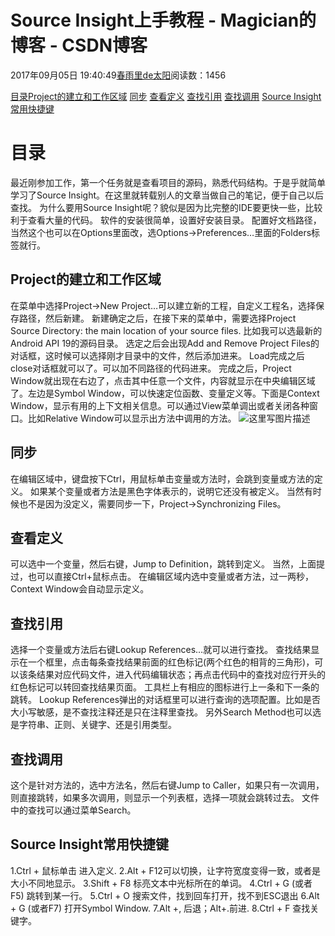 
# Source Insight上手教程 - Magician的博客 - CSDN博客


2017年09月05日 19:40:49[春雨里de太阳](https://me.csdn.net/qq_16633405)阅读数：1456


[目录](#目录)[Project的建立和工作区域](#project的建立和工作区域)
[同步](#同步)
[查看定义](#查看定义)
[查找引用](#查找引用)
[查找调用](#查找调用)
[Source Insight常用快捷键](#source-insight常用快捷键)


# 目录
最近刚参加工作，第一个任务就是查看项目的源码，熟悉代码结构。于是乎就简单学习了Source Insight。在这里就转载别人的文章当做自己的笔记，便于自己以后查找。
为什么要用Source Insight呢？貌似是因为比完整的IDE要更快一些，比较利于查看大量的代码。
软件的安装很简单，设置好安装目录。
配置好文档路径，当然这个也可以在Options里面改，选Options->Preferences…里面的Folders标签就行。
## Project的建立和工作区域
在菜单中选择Project->New Project…可以建立新的工程，自定义工程名，选择保存路径，然后新建。
新建确定之后，在接下来的菜单中，需要选择Project Source Directory: the main location of your source files. 比如我可以选最新的Android API 19的源码目录。
选定之后会出现Add and Remove Project Files的对话框，这时候可以选择刚才目录中的文件，然后添加进来。
Load完成之后close对话框就可以了。可以加不同路径的代码进来。
完成之后，Project Window就出现在右边了，点击其中任意一个文件，内容就显示在中央编辑区域了。左边是Symbol Window，可以快速定位函数、变量定义等。下面是Context Window，显示有用的上下文相关信息。可以通过View菜单调出或者关闭各种窗口。比如Relative Window可以显示出方法中调用的方法。
![这里写图片描述](https://img-blog.csdn.net/20170905193444369?watermark/2/text/aHR0cDovL2Jsb2cuY3Nkbi5uZXQvcXFfMTY2MzM0MDU=/font/5a6L5L2T/fontsize/400/fill/I0JBQkFCMA==/dissolve/70/gravity/SouthEast)
## 同步
在编辑区域中，键盘按下Ctrl，用鼠标单击变量或方法时，会跳到变量或方法的定义。
如果某个变量或者方法是黑色字体表示的，说明它还没有被定义。
当然有时候也不是因为没定义，需要同步一下，Project->Synchronizing Files。
## 查看定义
可以选中一个变量，然后右键，Jump to Definition，跳转到定义。
当然，上面提过，也可以直接Ctrl+鼠标点击。
在编辑区域内选中变量或者方法，过一两秒，Context Window会自动显示定义。
## 查找引用
选择一个变量或方法后右键Lookup References…就可以进行查找。
查找结果显示在一个框里，点击每条查找结果前面的红色标记(两个红色的相背的三角形)，可以该条结果对应代码文件，进入代码编辑状态；再点击代码中的查找对应行开头的红色标记可以转回查找结果页面。
工具栏上有相应的图标进行上一条和下一条的跳转。
Lookup References弹出的对话框里可以进行查询的选项配置。比如是否大小写敏感，是不查找注释还是只在注释里查找。
另外Search Method也可以选是字符串、正则、关键字、还是引用类型。
## 查找调用
这个是针对方法的，选中方法名，然后右键Jump to Caller，如果只有一次调用，则直接跳转，如果多次调用，则显示一个列表框，选择一项就会跳转过去。
文件中的查找可以通过菜单Search。
## Source Insight常用快捷键
1.Ctrl + 鼠标单击 进入定义.
2.Alt + F12可以切换，让字符宽度变得一致，或者是大小不同地显示。
3.Shift + F8 标亮文本中光标所在的单词。
4.Ctrl + G (或者F5) 跳转到某一行。
5.Ctrl + O 搜索文件，找到回车打开，找不到ESC退出
6.Alt + G (或者F7) 打开Symbol Window.
7.Alt +, 后退；Alt+.前进.
8.Ctrl + F 查找关键字。


